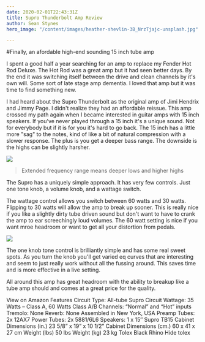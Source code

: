 ```yaml
---
date: 2020-02-01T22:43:31Z
title: Supro Thunderbolt Amp Review
author: Sean Stynes
hero_image: "/content/images/heather-shevlin-3B_NrzTjajc-unsplash.jpg"

---
```



#Finally, an afordable high-end sounding 15 inch tube amp

I spent a good half a year searching for an amp to replace my Fender Hot Rod Deluxe. The Hot Rod was a great amp but it had seen better days. By the end it was switching itself between the drive and clean channels by it's own will. Some sort of late stage amp dementia. I loved that amp but it was time to find something new.

I had heard about the Supro Thunderbolt as the original amp of Jimi Hendrix and Jimmy Page. I didn't realize they had an affordable reissue. This amp crossed my path again when I became interested in guitar amps with 15 inch speakers. If you've never played through a 15 inch it's a unique sound. Not for everybody but if it is for you it's hard to go back. The 15 inch has a little more "sag" to the notes, kind of like a bit of natural compression with a slower response. The plus is you get a deeper bass range. The downside is the highs can be slightly harsher.

![](/content/images/kunj-parekh-H69EgivmCjE-unsplash.jpg)

>Extended frequency range means deeper lows and higher highs

The Supro has a uniquely simple approach. It has very few controls. Just one tone knob, a volume knob, and a wattage switch.

The wattage control allows you switch between 60 watts and 30 watts. Flipping to 30 watts will allow the amp to break up sooner. This is really nice if you like a slightly dirty tube driven sound but don't want to have to crank the amp to ear screechingly loud volumes. The 60 watt setting is nice if you want mroe headroom or want to get all your distortion from pedals.

![](/content/images/kunj-parekh-H69EgivmCjE-unsplash.jpg)

The one knob tone control is brilliantly simple and has some real sweet spots. As you turn the knob you'll get varied eq curves that are interesting and seem to just really work without all the fussing around. This saves time and is more effective in a live setting.

All around this amp has great headroom with the ability to breakup like a tube amp should and comes at a great price for the quality.

View on Amazon
Features
Circuit Type: All-tube Supro Circuit
Wattage: 35 Watts – Class A, 60 Watts Class A/B
Channels: “Normal” and “Hot” inputs
Tremolo: None
Reverb: None
Assembled in New York, USA
Preamp Tubes: 2x 12AX7
Power Tubes: 2x 5881/6L6
Speakers: 1 x 15″ Supro TB15
Cabinet Dimensions (in.) 23 5/8” x 19” x 10 1/2”
Cabinet Dimensions (cm.) 60 x 41 x 27 cm
Weight (lbs) 50 lbs
Weight (kg) 23 kg
Tolex Black Rhino Hide tolex